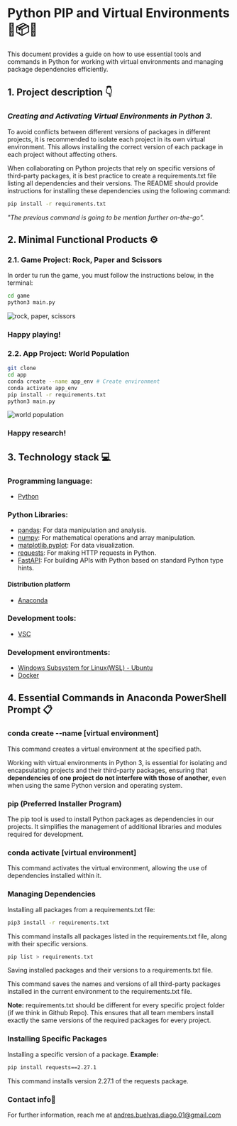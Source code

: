 # Python PIP and Virtual Environments 🐍📦🔧

This document provides a guide on how to use essential tools and commands in Python for working with virtual environments and managing package dependencies efficiently.

## 1. Project description 👇
### _Creating and Activating Virtual Environments in Python 3._

To avoid conflicts between different versions of packages in different projects, it is recommended to isolate each project in its own virtual environment. This allows installing the correct version of each package in each project without affecting others.


When collaborating on Python projects that rely on specific versions of third-party packages, it is best practice to create a requirements.txt file listing all dependencies and their versions. The README should provide instructions for installing these dependencies using the following command:

```sh
pip install -r requirements.txt
```
_"The previous command is going to be mention further on-the-go"._

## **2. Minimal Functional Products ⚙️**

### 2.1. Game Project: Rock, Paper and Scissors

In order tu run the game, you must follow the instructions below, in the terminal:

```sh
cd game
python3 main.py
```
![rock, paper, scissors](https://preview.redd.it/do-you-want-the-rock-paper-scissor-to-make-a-return-in-v0-e2q6a423xtua1.gif?width=320&auto=webp&s=a932c4a85b1167f4d661daf330e47f9ef2ff05a1)
### Happy playing!

### 2.2. App Project: World Population

```sh
git clone
cd app
conda create --name app_env # Create environment
conda activate app_env
pip install -r requirements.txt
python3 main.py
```
![world population](https://i.pinimg.com/originals/a9/4b/6e/a94b6e53b4f5718cb3a537101f660104.gif)
### Happy research!

## **3. Technology stack 💻**

### Programming language:
- [Python](https://docs.python.org/3/)

### Python Libraries:
- [pandas](https://pandas.pydata.org/docs/reference/frame.html): For data manipulation and analysis.
- [numpy](https://numpy.org/doc/stable/): For mathematical operations and array manipulation.
- [matplotlib.pyplot](https://matplotlib.org/stable/contents.html): For data visualization.
- [requests](https://requests.readthedocs.io/en/latest/): For making HTTP requests in Python.
- [FastAPI](https://fastapi.tiangolo.com/advanced/custom-response/#html-response): For building APIs with Python based on standard Python type hints.

#### Distribution platform
- [Anaconda](https://www.anaconda.com/)

### Development tools: 
- [VSC](https://code.visualstudio.com/)

### Development environtments:
- [Windows Subsystem for Linux(WSL) - Ubuntu](https://learn.microsoft.com/en-us/windows/wsl/install)
- [Docker](https://docs.docker.com/)

## **4. Essential Commands in Anaconda PowerShell Prompt 📋**

### conda create --name [virtual environment]
This command creates a virtual environment at the specified path.

Working  with virtual environments in Python 3, is essential for isolating and encapsulating projects and their third-party packages, ensuring that **dependencies of one project do not interfere with those of another,** even when using the same Python version and operating system.

### pip (Preferred Installer Program)
The pip tool is used to install Python packages as dependencies in our projects. It simplifies the management of additional libraries and modules required for development.

### conda activate [virtual environment]
This command activates the virtual environment, allowing the use of dependencies installed within it.

### Managing Dependencies
Installing all packages from a requirements.txt file:

```sh
pip3 install -r requirements.txt
```
This command installs all packages listed in the requirements.txt file, along with their specific versions.

```sh
pip list > requirements.txt
```
Saving installed packages and their versions to a requirements.txt file.

This command saves the names and versions of all third-party packages installed in the current environment to the requirements.txt file.

**Note:** requirements.txt should be different for every specific project folder (if we think in Github Repo). This ensures that all team members install exactly the same versions of the required packages for every project.

### Installing Specific Packages
Installing a specific version of a package. **Example:**

```sh
pip install requests==2.27.1
```
This command installs version 2.27.1 of the requests package.

###  **Contact info📧**
For further information, reach me at andres.buelvas.diago.01@gmail.com
